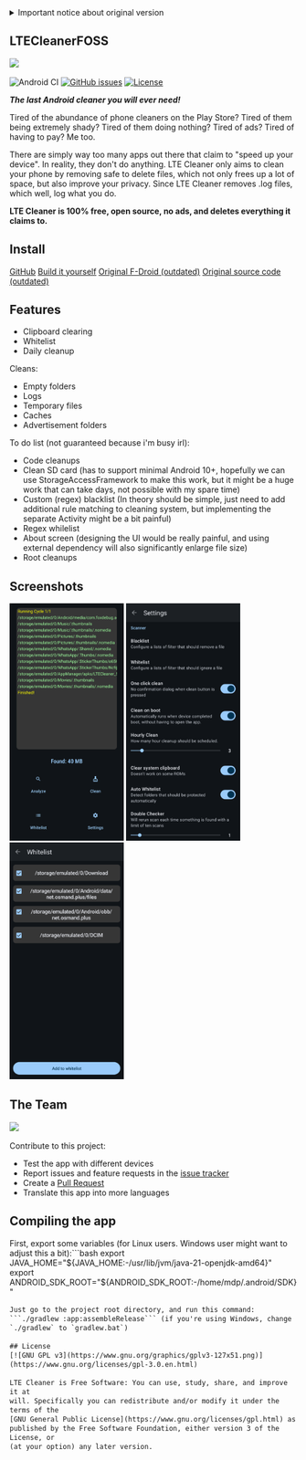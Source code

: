 <details><summary>Important notice about original version</summary>
So I forked LTE Cleaner, that was originally developed by @TheRedSpy15 on GitHub because
the app has been permanently banned from Play Store at 4 April 2023 due to a screenshot that apparently "deceived" users.
This project initially started as a learning opportunity for @TheRedSpy15 back in 2018 when he was in 10th grade.
After putting ads on the Play Store variant, it becomes a source of monthly income to cover his student debt bill while he was in college.
As a result, @TheRedSpy15 has given up on the project and is unable to continue supporting the F-Droid variant without some compensation.
You can read more in here: https://github.com/TheRedSpy15/LTECleanerFOSS.
Despite hitting 100k users, he is no longer able to devote time to it. Thank you for your support.
</details>

## LTECleanerFOSS
<img src="Screenshots/1024pxHorizontal.png" width="300">

![Android CI](https://github.com/mdp43140/LTECleanerFOSS/workflows/Android%20CI/badge.svg)
[![GitHub issues](https://img.shields.io/github/issues/mdp43140/LTECleanerFOSS)](/issues)
[![License](https://img.shields.io/github/license/mdp43140/LTECleanerFOSS)](/blob/master/LICENSE)

***The last Android cleaner you will ever need!***

Tired of the abundance of phone cleaners on the Play Store? Tired of
them being extremely shady? Tired of them doing nothing? Tired of ads?
Tired of having to pay? Me too.

There are simply way too many apps out there that claim to "speed up your device". In reality, they don't do anything.
LTE Cleaner only aims to clean your phone by removing safe to delete files, which not only frees up a lot of space, but also improve your privacy. Since LTE Cleaner removes .log files, which well, log what you do.

__LTE Cleaner is 100% free, open source, no ads, and deletes everything it claims to.__

## Install
[GitHub](https://github.com/MDP43140/LTECleanerFOSS/releases)
[Build it yourself](#compiling-the-app)
[Original F-Droid (outdated)](https://f-droid.org/packages/theredspy15.ltecleanerfoss)
[Original source code (outdated)](https://github.com/theredspy15/LTECleanerFOSS)

## Features
- Clipboard clearing
- Whitelist
- Daily cleanup

Cleans:
- Empty folders
- Logs
- Temporary files
- Caches
- Advertisement folders

To do list (not guaranteed because i'm busy irl):
- Code cleanups
- Clean SD card (has to support minimal Android 10+, hopefully we can use StorageAccessFramework to make this work, but it might be a huge work that can take days, not possible with my spare time)
- Custom (regex) blacklist (In theory should be simple, just need to add additional rule matching to cleaning system, but implementing the separate Activity might be a bit painful)
- Regex whilelist
- About screen (designing the UI would be really painful, and using external dependency will also significantly enlarge file size)
- Root cleanups
<!-- Scan then clean, instead of doing both at the same time (atleast on some devices that i tested on, it lags when there is so many files)-->

## Screenshots
<img src="Screenshots/ui_main.png" width="200">
<img src="Screenshots/ui_settings.png" width="200">
<img src="Screenshots/ui_wl.png" width="200">

## The Team
<a href="https://github.com/mdp43140/LTECleanerFOSS/graphs/contributors">
	<img src="https://contrib.rocks/image?repo=mdp43140/LTECleanerFOSS" />
</a>

Contribute to this project:
- Test the app with different devices
- Report issues and feature requests in the [issue tracker](https://github.com/mdp43140/LTECleanerFOSS/issues)
- Create a [Pull Request](https://opensource.guide/how-to-contribute/#opening-a-pull-request)
- Translate this app into more languages

## Compiling the app
First, export some variables (for Linux users. Windows user might want to adjust this a bit):```bash
export JAVA_HOME="${JAVA_HOME:-/usr/lib/jvm/java-21-openjdk-amd64}"
export ANDROID_SDK_ROOT="${ANDROID_SDK_ROOT:-/home/mdp/.android/SDK}"
```
Just go to the project root directory, and run this command: ```./gradlew :app:assembleRelease``` (if you're using Windows, change `./gradlew` to `gradlew.bat`)

## License
[![GNU GPL v3](https://www.gnu.org/graphics/gplv3-127x51.png)](https://www.gnu.org/licenses/gpl-3.0.en.html)

LTE Cleaner is Free Software: You can use, study, share, and improve it at
will. Specifically you can redistribute and/or modify it under the terms of the
[GNU General Public License](https://www.gnu.org/licenses/gpl.html) as
published by the Free Software Foundation, either version 3 of the License, or
(at your option) any later version.
